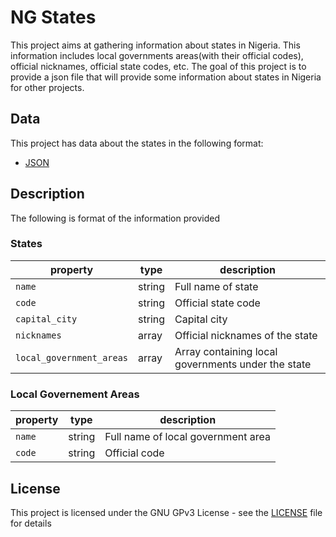 # NG States
This project aims at gathering information about states in Nigeria. This information includes local governments areas(with their official codes), official nicknames, official state codes, etc. The goal of this project is to provide a json file that will provide some information about states in Nigeria for other projects.

## Data
This project has data about the states in the following format:
 - [JSON](data/ng.states.json) 

## Description
The following is format of the information provided

### States

property                   | type   | description
---------------------------|--------|------------
`name`                     | string | Full name of state
`code`                     | string | Official state code
`capital_city`             | string | Capital city
`nicknames`                | array  | Official nicknames of the state
`local_government_areas`   | array  | Array containing local governments under the state

### Local Governement Areas

property                   | type   | description
---------------------------|--------|------------
`name`                     | string | Full name of local government area
`code`                     | string | Official code


## License
This project is licensed under the GNU GPv3 License - see the [LICENSE](LICENSE) file for details
